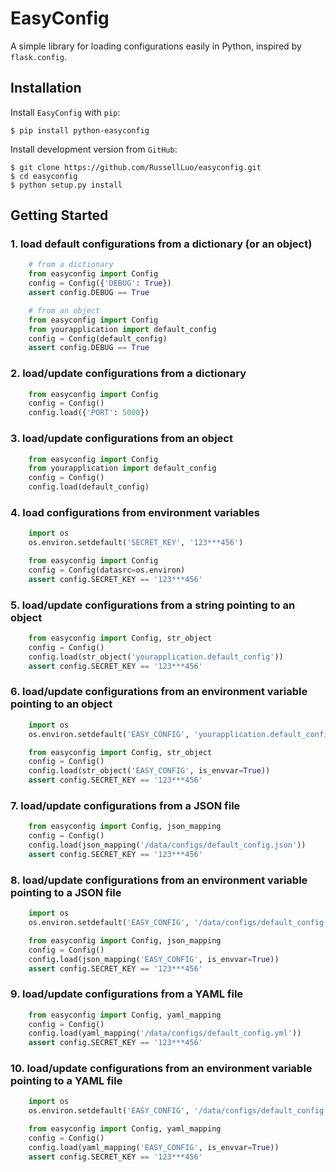 EasyConfig
==========

A simple library for loading configurations easily in Python, inspired by `flask.config`.


Installation
------------

Install `EasyConfig` with `pip`:

    $ pip install python-easyconfig

Install development version from `GitHub`:

    $ git clone https://github.com/RussellLuo/easyconfig.git
    $ cd easyconfig
    $ python setup.py install


Getting Started
---------------

### 1. load default configurations from a dictionary (or an object)

```python
    # from a dictionary
    from easyconfig import Config
    config = Config({'DEBUG': True})
    assert config.DEBUG == True

    # from an object
    from easyconfig import Config
    from yourapplication import default_config
    config = Config(default_config)
    assert config.DEBUG == True
```

### 2. load/update configurations from a dictionary

```python
    from easyconfig import Config
    config = Config()
    config.load({'PORT': 5000})
```

### 3. load/update configurations from an object

```python
    from easyconfig import Config
    from yourapplication import default_config
    config = Config()
    config.load(default_config)
```

### 4. load configurations from environment variables

```python
    import os
    os.environ.setdefault('SECRET_KEY', '123***456')

    from easyconfig import Config
    config = Config(datasrc=os.environ)
    assert config.SECRET_KEY == '123***456'
```

### 5. load/update configurations from a string pointing to an object

```python
    from easyconfig import Config, str_object
    config = Config()
    config.load(str_object('yourapplication.default_config'))
    assert config.SECRET_KEY == '123***456'
```

### 6. load/update configurations from an environment variable pointing to an object

```python
    import os
    os.environ.setdefault('EASY_CONFIG', 'yourapplication.default_config')

    from easyconfig import Config, str_object
    config = Config()
    config.load(str_object('EASY_CONFIG', is_envvar=True))
    assert config.SECRET_KEY == '123***456'
```

### 7. load/update configurations from a JSON file

```python
    from easyconfig import Config, json_mapping
    config = Config()
    config.load(json_mapping('/data/configs/default_config.json'))
    assert config.SECRET_KEY == '123***456'
```

### 8. load/update configurations from an environment variable pointing to a JSON file

```python
    import os
    os.environ.setdefault('EASY_CONFIG', '/data/configs/default_config.json')

    from easyconfig import Config, json_mapping
    config = Config()
    config.load(json_mapping('EASY_CONFIG', is_envvar=True))
    assert config.SECRET_KEY == '123***456'
```

### 9. load/update configurations from a YAML file

```python
    from easyconfig import Config, yaml_mapping
    config = Config()
    config.load(yaml_mapping('/data/configs/default_config.yml'))
    assert config.SECRET_KEY == '123***456'
```

### 10. load/update configurations from an environment variable pointing to a YAML file

```python
    import os
    os.environ.setdefault('EASY_CONFIG', '/data/configs/default_config.yml')

    from easyconfig import Config, yaml_mapping
    config = Config()
    config.load(yaml_mapping('EASY_CONFIG', is_envvar=True))
    assert config.SECRET_KEY == '123***456'
```
